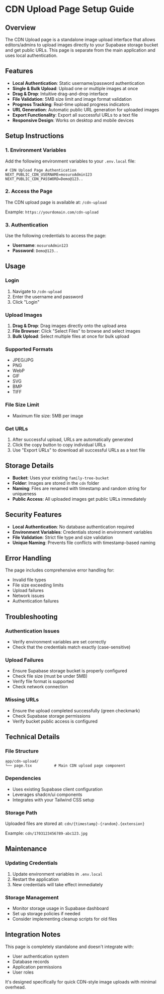 # CDN Upload Page Setup Guide

## Overview

The CDN Upload page is a standalone image upload interface that allows editors/admins to upload images directly to your Supabase storage bucket and get public URLs. This page is separate from the main application and uses local authentication.

## Features

- **Local Authentication**: Static username/password authentication
- **Single & Bulk Upload**: Upload one or multiple images at once
- **Drag & Drop**: Intuitive drag-and-drop interface
- **File Validation**: 5MB size limit and image format validation
- **Progress Tracking**: Real-time upload progress indicators
- **URL Generation**: Automatic public URL generation for uploaded images
- **Export Functionality**: Export all successful URLs to a text file
- **Responsive Design**: Works on desktop and mobile devices

## Setup Instructions

### 1. Environment Variables

Add the following environment variables to your `.env.local` file:

```env
# CDN Upload Page Authentication
NEXT_PUBLIC_CDN_USERNAME=mosuroAdmin123
NEXT_PUBLIC_CDN_PASSWORD=Demo@123..
```

### 2. Access the Page

The CDN upload page is available at: `/cdn-upload`

Example: `https://yourdomain.com/cdn-upload`

### 3. Authentication

Use the following credentials to access the page:

- **Username**: `mosuroAdmin123`
- **Password**: `Demo@123..`

## Usage

### Login

1. Navigate to `/cdn-upload`
2. Enter the username and password
3. Click "Login"

### Upload Images

1. **Drag & Drop**: Drag images directly onto the upload area
2. **File Browser**: Click "Select Files" to browse and select images
3. **Bulk Upload**: Select multiple files at once for bulk upload

### Supported Formats

- JPEG/JPG
- PNG
- WebP
- GIF
- SVG
- BMP
- TIFF

### File Size Limit

- Maximum file size: 5MB per image

### Get URLs

1. After successful upload, URLs are automatically generated
2. Click the copy button to copy individual URLs
3. Use "Export URLs" to download all successful URLs as a text file

## Storage Details

- **Bucket**: Uses your existing `family-tree-bucket`
- **Folder**: Images are stored in the `cdn` folder
- **Naming**: Files are renamed with timestamp and random string for uniqueness
- **Public Access**: All uploaded images get public URLs immediately

## Security Features

- **Local Authentication**: No database authentication required
- **Environment Variables**: Credentials stored in environment variables
- **File Validation**: Strict file type and size validation
- **Unique Naming**: Prevents file conflicts with timestamp-based naming

## Error Handling

The page includes comprehensive error handling for:

- Invalid file types
- File size exceeding limits
- Upload failures
- Network issues
- Authentication failures

## Troubleshooting

### Authentication Issues

- Verify environment variables are set correctly
- Check that the credentials match exactly (case-sensitive)

### Upload Failures

- Ensure Supabase storage bucket is properly configured
- Check file size (must be under 5MB)
- Verify file format is supported
- Check network connection

### Missing URLs

- Ensure the upload completed successfully (green checkmark)
- Check Supabase storage permissions
- Verify bucket public access is configured

## Technical Details

### File Structure

```
app/cdn-upload/
└── page.tsx          # Main CDN upload page component
```

### Dependencies

- Uses existing Supabase client configuration
- Leverages shadcn/ui components
- Integrates with your Tailwind CSS setup

### Storage Path

Uploaded files are stored at: `cdn/{timestamp}-{random}.{extension}`

Example: `cdn/1703123456789-abc123.jpg`

## Maintenance

### Updating Credentials

1. Update environment variables in `.env.local`
2. Restart the application
3. New credentials will take effect immediately

### Storage Management

- Monitor storage usage in Supabase dashboard
- Set up storage policies if needed
- Consider implementing cleanup scripts for old files

## Integration Notes

This page is completely standalone and doesn't integrate with:

- User authentication system
- Database records
- Application permissions
- User roles

It's designed specifically for quick CDN-style image uploads with minimal overhead.
